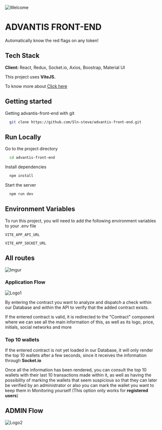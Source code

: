 ![Welcome](https://i.imgur.com/6V31BJY.jpg)

# ADVANTIS FRONT-END

Automatically know the red flags on any token!

## Tech Stack

**Client:** React, Redux, Socket.io, Axios, Boostrap, Material UI

This project uses **ViteJS.**

To know more about [Click here](https://vitejs.dev)

## Getting started

Getting advantis-front-end with git

```bash
  git clone https://github.com/Sln-steve/advantis-front-end.git
```

## Run Locally

Go to the project directory

```bash
  cd advantis-front-end
```

Install dependencies

```bash
  npm install
```

Start the server

```bash
  npm run dev
```

## Environment Variables

To run this project, you will need to add the following environment variables to your .env file

`VITE_APP_API_URL`

`VITE_APP_SOCKET_URL`

## All routes

![Imgur](https://i.imgur.com/UCBUvjh.png)

### Application Flow

![Logo1](https://i.imgur.com/RXm3RVL.gif)

By entering the contract you want to analyze and dispatch a check within our Database and within the API to verify that the added contract exists.

If the entered contract is valid, it is redirected to the "Contract" component where we can see all the main information of this, as well as its logo, price, initials, social networks and more

### Top 10 wallets

If the entered contract is not yet loaded in our Database, it will only render the top 10 wallets after a few seconds, since it receives the information through **Socket.io**

Once all the information has been rendered, you can consult the top 10 wallets with their last 10 transactions made within it, as well as having the possibility of marking the wallets that seem suspicious so that they can later be verified by an administrator or also you can mark the wallet you want to keep them in Monitoring yourself (This option only works for **registered users**)

## ADMIN Flow

![Logo2](https://i.imgur.com/V1AghDY.gif)
